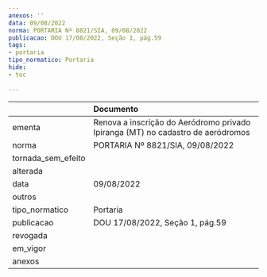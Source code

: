 ```yaml
---
anexos: ''
data: 09/08/2022
norma: PORTARIA Nº 8821/SIA, 09/08/2022
publicacao: DOU 17/08/2022, Seção 1, pág.59
tags:
- portaria
tipo_normatico: Portaria
hide: 
- toc 
 
---
```


|                    | Documento                                                                       |
|:-------------------|:--------------------------------------------------------------------------------|
| ementa             | Renova a inscrição do Aeródromo privado Ipiranga (MT) no cadastro de aeródromos |
| norma              | PORTARIA Nº 8821/SIA, 09/08/2022                                                |
| tornada_sem_efeito |                                                                                 |
| alterada           |                                                                                 |
| data               | 09/08/2022                                                                      |
| outros             |                                                                                 |
| tipo_normatico     | Portaria                                                                        |
| publicacao         | DOU 17/08/2022, Seção 1, pág.59                                                 |
| revogada           |                                                                                 |
| em_vigor           |                                                                                 |
| anexos             |                                                                                 |